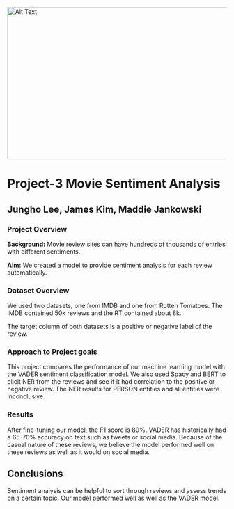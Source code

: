  <img src= "https://legacybox.com/cdn/shop/articles/LBFilmReel_991x.progressive.jpg?v=1563402798" alt="Alt Text" width="800" height="350">

# Project-3 Movie Sentiment Analysis
## Jungho Lee, James Kim, Maddie Jankowski

### Project Overview

**Background:**
Movie review sites can have hundreds of thousands of entries with different sentiments. 

**Aim:**
We created a model to provide sentiment analysis for each review automatically. 

### Dataset Overview
We used two datasets, one from IMDB and one from Rotten Tomatoes. The IMDB contained 50k reviews and the RT contained about 8k. 

The target column of both datasets is a positive or negative label of the review.

### Approach to Project goals 
This project compares the performance of our machine learning model with the VADER sentiment classification model. We also used Spacy and BERT to elicit NER from the reviews and see if it had correlation to the positive or negative review. The NER results for PERSON entities and all entities were inconclusive. 

### Results
After fine-tuning our model, the F1 score is 89%. VADER has historically had a 65-70% accuracy on text such as tweets or social media. Because of the casual nature of these reviews, we believe the model performed well on these reviews as well as it would on social media. 

## Conclusions
Sentiment analysis can be helpful to sort through reviews and assess trends on a certain topic. Our model performed well as well as the VADER model.

